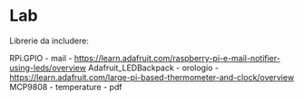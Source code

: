 # Lab
Librerie da includere:

RPi.GPIO                - mail          - https://learn.adafruit.com/raspberry-pi-e-mail-notifier-using-leds/overview
Adafruit_LEDBackpack    - orologio     - https://learn.adafruit.com/large-pi-based-thermometer-and-clock/overview
MCP9808                 - temperature  - pdf
